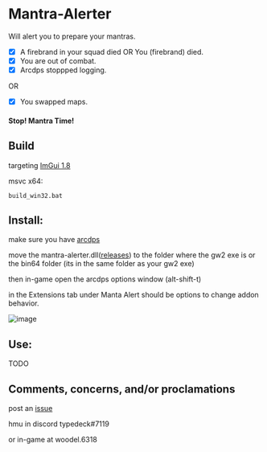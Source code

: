 # Mantra-Alerter
Will alert you to prepare your mantras. 

- [x] A firebrand in your squad died OR You (firebrand) died.
- [x] You are out of combat.
- [x] Arcdps stoppped logging.

OR

- [x] You swapped maps.

#### Stop! Mantra Time!

## Build
targeting [ImGui 1.8](https://github.com/ocornut/imgui/tree/v1.80)

msvc x64:
```
build_win32.bat
```

## Install:
make sure you have [arcdps](https://www.deltaconnected.com/arcdps/)

move the mantra-alerter.dll([releases](../../releases)) to the folder where the gw2 exe is or the bin64 folder (its in the same folder as your gw2 exe)

then in-game open the arcdps options window (alt-shift-t)

in the Extensions tab under Manta Alert should be options to change addon behavior.

![image](https://user-images.githubusercontent.com/113395677/219540258-98bd6764-e342-48b3-a7b6-684eb5fe0b94.png)

## Use:
TODO

## Comments, concerns, and/or proclamations

post an [issue](../../issues)

hmu in discord typedeck#7119

or in-game at woodel.6318
